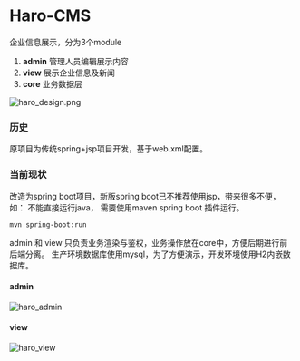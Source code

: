 # Haro-CMS
企业信息展示，分为3个module

1. **admin** 管理人员编辑展示内容
2. **view** 展示企业信息及新闻
3. **core** 业务数据层

![haro_design.png](https://github.com/wangyuheng/Haro-CMS/blob/master/doc/haro_design.png)

### 历史
原项目为传统spring+jsp项目开发，基于web.xml配置。

### 当前现状
改造为spring boot项目，新版spring boot已不推荐使用jsp，带来很多不便，如： 不能直接运行java， 需要使用maven spring boot 插件运行。

```shell
mvn spring-boot:run
```

admin 和 view 只负责业务渲染与鉴权，业务操作放在core中，方便后期进行前后端分离。
生产环境数据库使用mysql，为了方便演示，开发环境使用H2内嵌数据库。

#### admin 

![haro_admin](https://github.com/wangyuheng/Haro-CMS/blob/master/doc/haro_admin.png)

#### view

![haro_view](https://github.com/wangyuheng/Haro-CMS/blob/master/doc/haro_view.png)
